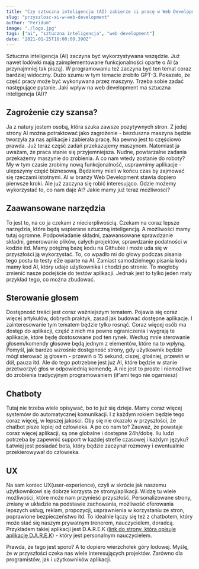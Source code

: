 ```yaml
---
title: "Czy sztuczna inteligencja (AI) zabierze ci pracę w Web Development?"
slug: "przyszlosc-ai-w-web-development"
author: "Feridum"
image: "./logo.jpg"
tags: ["ai", "sztuczna inteligencja", "web development"]
date: "2021-01-25T16:00:00.390Z"
---
```


Sztuczna inteligencja (AI) zaczyna być wykorzystywana wszędzie. Już nawet lodówki mają zaimplementowane funkcjonalności oparte o AI (a przynajmniej tak piszą). W programowaniu też zaczyna być ten temat coraz bardziej widoczny. Dużo szumu w tym temacie zrobiło GPT-3. Pokazało, że część pracy może być wykonywana przez maszyny. Trzeba sobie zadać następujące pytanie. Jaki wpływ na web development ma sztuczna inteligencja (AI)?

<!--more--> 

## Zagrożenie czy szansa?

Ja z natury jestem osobą, która szuka zawsze pozytywnych stron. Z jedej strony AI można potraktować jako zagrożenie - bezduszna maszyna będzie tworzyła za nas aplikacje i zabierała pracę. Na pewno jest to częściowo prawda. Już teraz część zadań przekazujemy maszynom. Natomiast ja uważam, że praca stanie się przyjemniejsza. Nudne, powtarzalne zadania przekażemy maszynie do zrobienia. A co nam wtedy zostanie do roboty? My w tym czasie zrobimy nową funkcjonalność, usprawnimy aplikacje - ulepszymy część biznesową. Będziemy mieli w końcu czas by zajmować się rzeczami istotnymi. AI w branży Web Development stawia dopiero pierwsze kroki. Ale już zaczyna się robić interesująco. Gdzie możemy wykorzystać to, co nam daje AI? Jakie mamy już teraz możliwości?

## Zaawansowane narzędzia

To jest to, na co ja czekam z niecierpliwością. Czekam na coraz lepsze narzędzia, które będą wspierane sztuczną inteligencją. A możliwości mamy tutaj ogromne. Podpowiadanie składni, zaawansowane sprawdzanie składni, generowanie plików, całych projektów, sprawdzanie podatności w kodzie itd. Mamy potężną bazę kodu na Githubie i może uda się w przyszłości ją wykorzystać. To, co wpadło mi do głowy podczas pisania tego postu to testy e2e oparte na AI. Zamiast samodzielnego pisania kodu mamy kod AI, który udaje użytkownika i chodzi po stronie. To mogłoby zmienić nasze podejście do testów aplikacji. Jednak jest to tylko jeden mały przykład tego, co można zbudować.

## Sterowanie głosem

Dostępność treści jest coraz ważniejszym tematem. Pojawia się coraz więcej artykułów, dobrych praktyk, zasad jak budować dostępne aplikacje. I zainteresowanie tym tematem będzie tylko rosnąć. Coraz więcej osób ma dostęp do aplikacji, część z nich ma pewne ograniczenia i wygrają te aplikacje, które będę dostosowane pod ten rynek. Według mnie sterowanie głosem/komendy głosowe będą jednym z elementów, które na to wpłyną. Pomyśl, jak bardzo wzrośnie dostępność strony, gdy użytkownik będzie mógł sterować ją głosem - przewiń o 15 sekund, ciszej, głośniej, przewiń w dół, pauza itd. Ale do tego potrzebne jest już AI, które będzie w stanie przetworzyć głos w odpowiednią komendę. A nie jest to proste i niemożliwe do zrobienia tradycyjnym programowaniem (if'ami tego nie ogarniesz)

## Chatboty

Tutaj nie trzeba wiele opisywać, bo to już się dzieje. Mamy coraz więcej systemów do automatycznej komunikacji. I z każdym rokiem będzie tego coraz więcej, w lepszej jakości. Oby się nie okazało w przyszłości, że chatbot pisze lepiej od człowieka. A po co nam to? Zauważ, że powstaje coraz więcej aplikacji, są one globalne i dostępne 24h/dobę. Ilu ludzi potrzeba by zapewnić support w każdej strefie czasowej i każdym języku? Łatwiej jest posiadać bota, który będzie zaczynał rozmowy i ewentualnie przekierowywał do człowieka.

## UX

Na sam koniec UX(user-experience), czyli w skrócie jak naszemu użytkownikowi się dobrze korzysta ze strony/aplikacji. Widzę tu wiele możliwości, które może nam przynieść przyszłość. Personalizowane strony, zmiany w układzie na podstawie zachowania, możliwość oferowania lepszych usług, reklam, propozycji, usprawnienia w korzystaniu ze stron, poprawione bezpieczeństwo itd. To idealnie łączy się też z chatbotem, który może stać się naszym prywatnym trenerem, nauczycielem, doradcą. Przykładem takiej aplikacji jest D.A.R.E.K ([link do strony, która opisuje aplikację D.A.R.E.K](https://www.darek.ai/)) - który jest personalnym nauczycielem. 

Prawda, że tego jest sporo? A to dopiero wierzchołek góry lodowej. Myślę, że w przyszłości czeka nas wiele interesujących projektów. Zarówno dla programistów, jak i użytkowników aplikacji.
